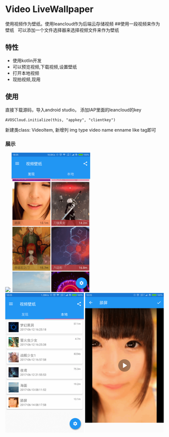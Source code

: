 # Video LiveWallpaper
使用视频作为壁纸。使用leancloud作为后端云存储视频
##使用一段视频来作为壁纸  
可以添加一个文件选择器来选择视频文件来作为壁纸
 ## 特性
 * 使用kotlin开发
 * 可以预览视频,下载视频,设置壁纸
 * 打开本地视频
 * 现拍视频,现用
 
## 使用
 直接下载源码，导入android studio。 添加IAP里面的leancloud的key
 ```
 AVOSCloud.initialize(this, "appkey", "clientkey")
 ```
 新建类class:
 VideoItem, 新增列 img type video name enname like tag即可
 
 
 
### 展示
 
<img src="docs/4.gif" width="250px"/>
<img src="docs/1.png" width="250px"/>
<img src="docs/2.png" width="250px"/>
<img src="docs/3.png" width="250px"/>


